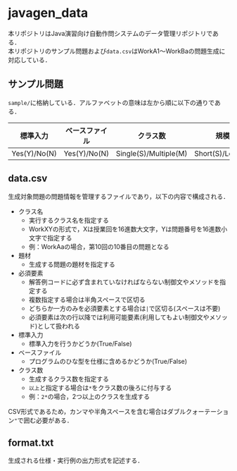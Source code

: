 # javagen_data
本リポジトリはJava演習向け自動作問システムのデータ管理リポジトリである．<br>
本リポジトリのサンプル問題および`data.csv`はWorkA1～WorkBaの問題生成に対応している．

## サンプル問題

`sample/`に格納している．アルファベットの意味は左から順に以下の通りである．

| 標準入力 | ベースファイル | クラス数 | 規模 | 抽象度 |
|-|-|-|-|-|
| Yes(Y)/No(N) | Yes(Y)/No(N) | Single(S)/Multiple(M) | Short(S)/Long(L) | Low(L)/High(H) |

## data.csv

生成対象問題の問題情報を管理するファイルであり，以下の内容で構成される．

- クラス名
  - 実行するクラス名を指定する
  - WorkXYの形式で，Xは授業回を16進数大文字，Yは問題番号を16進数小文字で指定する
  - 例：WorkAaの場合，第10回の10番目の問題となる
- 題材
  - 生成する問題の題材を指定する
- 必須要素
  - 解答例コードに必ず含まれていなければならない制御文やメソッドを指定する
  - 複数指定する場合は半角スペースで区切る
  - どちらか一方のみを必須要素とする場合は`|`で区切る(スペースは不要)
  - 必須要素は次の行以降では利用可能要素(利用してもよい制御文やメソッド)として扱われる
- 標準入力
  - 標準入力を行うかどうか(True/False)
- ベースファイル
  - プログラムのひな型を仕様に含めるかどうか(True/False)
- クラス数
  - 生成するクラス数を指定する
  - `以上`と指定する場合は`*`をクラス数の後ろに付与する
  - 例：`2*`の場合，2つ以上のクラスを生成する

CSV形式であるため，カンマや半角スペースを含む場合はダブルクォーテーション`"`で囲む必要がある．

## format.txt

生成される仕様・実行例の出力形式を記述する．
